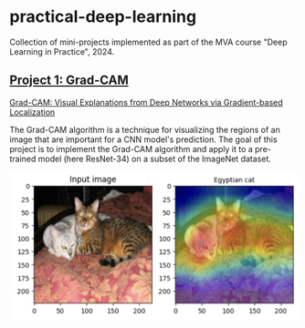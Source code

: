 # practical-deep-learning
Collection of mini-projects implemented as part of the MVA course "Deep Learning in Practice", 2024.

## [Project 1: Grad-CAM](./GradCAM/)

[Grad-CAM: Visual Explanations from Deep Networks via Gradient-based Localization](https://arxiv.org/pdf/1610.02391.pdf)

The Grad-CAM algorithm is a technique for visualizing the regions of an image that are important for a CNN model's prediction. The goal of this project is to implement the Grad-CAM algorithm and apply it to a pre-trained model (here ResNet-34) on a subset of the ImageNet dataset.



<img src="./GradCAM/figures/egyptian_cat.png" alt="drawing" width="600"/>